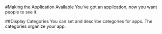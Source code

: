 #Making the Application Available
You've got an application, now you want people to see it.

##Display Categories
You can set and describe categories for apps. The categories organize your app.

